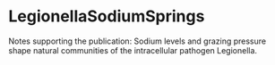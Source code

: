 # LegionellaSodiumSprings
Notes supporting the publication:
Sodium levels and grazing pressure shape natural communities of the intracellular pathogen Legionella.
